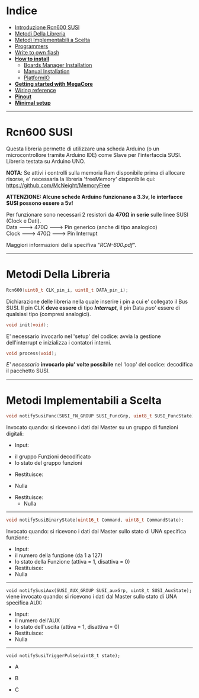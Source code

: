 # Indice
* [Introduzione Rcn600 SUSI](#Rcn600-SUSI)
* [Metodi Della Libreria](#Metodi-Della-Libreria)
* [Metodi Implementabili a Scelta](#Metodi-Implementabili-a-Scelta)
* [Programmers](#programmers)
* [Write to own flash](#write-to-own-flash)
* **[How to install](#how-to-install)**
  - [Boards Manager Installation](#boards-manager-installation)
  - [Manual Installation](#manual-installation)
  - [PlatformIO](#platformio)
* **[Getting started with MegaCore](#getting-started-with-megacore)**
* [Wiring reference](#wiring-reference)
* **[Pinout](#pinout)**
* **[Minimal setup](#minimal-setup)**

------------

# Rcn600 SUSI
Questa libreria permette di utilizzare una scheda Arduino (o un microcontrollore tramite Arduino IDE) come Slave per l'interfaccia SUSI.<br/>
Libreria testata su Arduino UNO.

**NOTA**: Se attivi i controlli sulla memoria Ram disponibile prima di allocare risorse, e' necessaria la libreria 'freeMemory' disponibile qui: https://github.com/McNeight/MemoryFree

**ATTENZIONE: Alcune schede Arduino funzionano a 3.3v, le interfacce SUSI possono essere a 5v!** 

Per funzionare sono necessari 2 resistori da **470Ω in serie** sulle linee SUSI (Clock e Dati).<br/>
Data  ---> 470Ω ---> Pin generico (anche di tipo analogico)<br/>
Clock ---> 470Ω ---> Pin Interrupt<br/>

Maggiori informazioni della specifiva "*RCN-600.pdf*".

------------

# Metodi Della Libreria
```c
Rcn600(uint8_t CLK_pin_i, uint8_t DATA_pin_i);
```
Dichiarazione delle libreria nella quale inserire i pin a cui e' collegato il Bus SUSI.
Il pin CLK **deve essere** di tipo ***Interrupt***, il pin Data *puo'* essere di qualsiasi tipo (compresi analogici).<br/>

```c
void init(void);
```
E' necessario invocarlo nel 'setup' del codice: avvia la gestione dell'interrupt e inizializza i contatori interni.<br/>

```c
void process(void);
```
*E' necessario*  **invocarlo piu' volte possibile** nel 'loop' del codice: decodifica il pacchetto SUSI.<br/>

------------

# Metodi Implementabili a Scelta
```c
void notifySusiFunc(SUSI_FN_GROUP SUSI_FuncGrp, uint8_t SUSI_FuncState);
```
Invocato quando: si ricevono i dati dal Master su un gruppo di funzioni digitali:
* Input: 
 - il gruppo Funzioni decodificato
 - lo stato del gruppo funzioni
* Restituisce:
 - Nulla

* Restituisce:
  - Nulla

------------

```c
void notifySusiBinaryState(uint16_t Command, uint8_t CommandState);
```
Invocato quando: si ricevono i dati dal Master sullo stato di UNA specifica funzione:
- Input:
 - il numero della funzione (da 1 a 127)
 - lo stato della Funzione (attiva = 1, disattiva = 0)
- Restituisce:
 - Nulla
------------
`void notifySusiAux(SUSI_AUX_GROUP SUSI_auxGrp, uint8_t SUSI_AuxState);`
viene invocato quando: si ricevono i dati dal Master sullo stato di UNA specifica AUX:
- Input:
 - il numero dell'AUX
 - lo stato dell'uscita (attiva = 1, disattiva = 0)
- Restituisce:
 - Nulla
------------
`void notifySusiTriggerPulse(uint8_t state);`


* A
 - B
* C